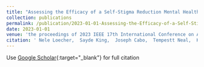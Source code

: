 ```yaml
---
title: "Assessing the Efficacy of a Self-Stigma Reduction Mental Health Program with Mobile Biometrics: Work-in-Progress"
collection: publications
permalink: /publication/2023-01-01-Assessing-the-Efficacy-of-a-Self-Stigma-Reduction-Mental-Health-Program-with-Mobile-Biometrics-Work-in-Progress
date: 2023-01-01
venue: 'the proceedings of 2023 IEEE 17th International Conference on Automatic Face and Gesture Recognition (FG)'
citation: ' Nele Loecher,  Sayde King,  Joseph Cabo,  Tempestt Neal,  Kristin Kosyluk, &quot;Assessing the Efficacy of a Self-Stigma Reduction Mental Health Program with Mobile Biometrics: Work-in-Progress.&quot; In the proceedings of 2023 IEEE 17th International Conference on Automatic Face and Gesture Recognition (FG), 2023.'
---
```

Use [Google Scholar](https://scholar.google.com/scholar?q=Assessing+the+Efficacy+of+a+Self+Stigma+Reduction+Mental+Health+Program+with+Mobile+Biometrics:+Work+in+Progress){:target="_blank"} for full citation